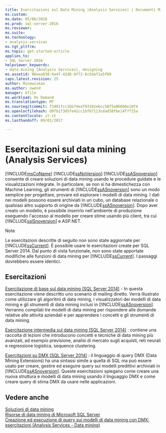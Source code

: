 ```yaml
---
title: Esercitazioni sul Data Mining (Analysis Services) | Documenti Microsoft
ms.custom: 
ms.date: 05/06/2016
ms.prod: sql-server-2016
ms.reviewer: 
ms.suite: 
ms.technology:
- analysis-services
ms.tgt_pltfrm: 
ms.topic: get-started-article
applies_to:
- SQL Server 2016
helpviewer_keywords:
- data mining [Analysis Services], designing
ms.assetid: 96eea930-4a4f-42d8-bf72-6c5daf1a5f09
caps.latest.revision: 25
author: Minewiskan
ms.author: owend
manager: kfile
ms.workload: On Demand
ms.translationtype: MT
ms.sourcegitcommit: f3481fcc2bb74eaf93182e6cc58f5a06666e10f4
ms.openlocfilehash: d97b1f305fe41cc1bf67113cdad38fbe14f7f15a
ms.contentlocale: it-it
ms.lasthandoff: 09/01/2017

---
```

# <a name="data-mining-tutorials-analysis-services"></a>Esercitazioni sul data mining (Analysis Services)
[!INCLUDE[msCoName](../includes/msconame-md.md)] [!INCLUDE[ssNoVersion](../includes/ssnoversion-md.md)] [!INCLUDE[ssASnoversion](../includes/ssasnoversion-md.md)] consente di creare soluzioni di data mining usando le procedure guidate e le visualizzazioni integrate. In particolare, se non si ha dimestichezza con Machine Learning, gli strumenti di [!INCLUDE[ssASnoversion](../includes/ssasnoversion-md.md)] sono un modo semplice per progettare, provare ed esplorare i modelli di data mining. I dati nei modelli possono essere archiviati in un cubo, un database relazionale o qualsiasi altro supporto di origine da [!INCLUDE[ssASnoversion](../includes/ssasnoversion-md.md)]. Dopo aver creato un modello, è possibile inserirlo nell'ambiente di produzione eseguendo l'accesso al modello per creare stime usando più client, tra cui [!INCLUDE[ssISnoversion](../includes/ssisnoversion-md.md)] e ASP.NET.  
  
> [!NOTE]  
>Le esercitazioni descritte di seguito non sono state aggiornate per [!INCLUDE[ssCurrent](../includes/sscurrent-md.md)]. È possibile usare le esercitazioni create per SQL Server 2014. Dal punto di vista funzionale, non sono state apportate modifiche alle funzioni di data mining per [!INCLUDE[ssCurrent](../includes/sscurrent-md.md)]. I passaggi dovrebbero essere identici.  
  
## <a name="tutorials"></a>Esercitazioni  
  
[Esercitazione di base sul data mining (SQL Server 2014)](https://msdn.microsoft.com/library/ms167167(v=sql.120).aspx) - In questa esercitazione viene descritto uno scenario di mailing diretto. Verrà illustrato come utilizzare gli algoritmi di data mining, i visualizzatori dei modelli di data mining e gli strumenti di data mining inclusi in [!INCLUDE[ssASnoversion](../includes/ssasnoversion-md.md)]. Verranno compilati tre modelli di data mining per rispondere alle domande relative alle attività aziendali e per apprendere i concetti e gli strumenti di data mining.  
  
[Esercitazione intermedia sul data mining (SQL Server 2014)](https://msdn.microsoft.com/library/cc879271(v=sql.120).aspx) : contiene una raccolta di lezioni che introducono concetti e tecniche di data mining più avanzati, ad esempio previsione, analisi di mercato sugli acquisti, reti neurali e regressione logistica, sequence clustering.  
  
[Esercitazioni su DMX (SQL Server 2014)](https://msdn.microsoft.com/library/bb895168(v=sql.120).aspx) : il linguaggio di query DMX (Data Mining Extensions) ha una sintassi simile a quella di SQL ma può essere usato per creare, gestire ed eseguire query sui modelli predittivi archiviati in [!INCLUDE[ssASnoversion](../includes/ssasnoversion-md.md)]. Queste esercitazioni spiegano come creare una nuova struttura e modelli di data mining usando il linguaggio DMX e come creare query di stima DMX da usare nelle applicazioni.  
  
## <a name="see-also"></a>Vedere anche  
[Soluzioni di data mining](../analysis-services/data-mining/data-mining-solutions.md)  
[Risorse di data mining di Microsoft SQL Server](http://go.microsoft.com/fwlink/?LinkId=97965)  
[Creazione ed esecuzione di query sui modelli di data mining con DMX: esercitazioni &#40;Analysis Services - Data mining&#41;](http://msdn.microsoft.com/library/145b81a7-c0c3-4ca3-bb32-0b482423b9a0)  
  
  
  


